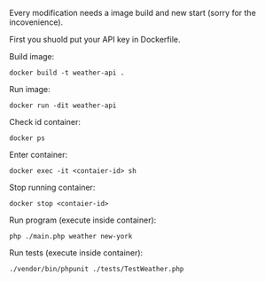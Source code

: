 Every modification needs a image build and new start (sorry for the incovenience).

First you shuold put your API key in Dockerfile.

Build image:
```
docker build -t weather-api .
```

Run image:
```
docker run -dit weather-api
```

Check id container:
```
docker ps
```

Enter container:
```
docker exec -it <contaier-id> sh
```

Stop running container:
```
docker stop <contaier-id>
```

Run program (execute inside container):
```
php ./main.php weather new-york
```

Run tests (execute inside container):
```
./vendor/bin/phpunit ./tests/TestWeather.php
```